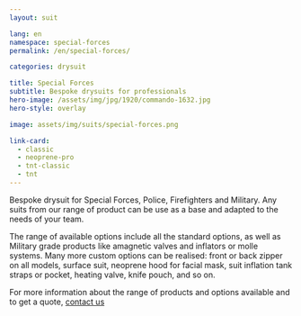 ```yaml
---
layout: suit

lang: en
namespace: special-forces
permalink: /en/special-forces/

categories: drysuit

title: Special Forces
subtitle: Bespoke drysuits for professionals
hero-image: /assets/img/jpg/1920/commando-1632.jpg
hero-style: overlay

image: assets/img/suits/special-forces.png

link-card:
  - classic
  - neoprene-pro
  - tnt-classic
  - tnt
---
```


Bespoke drysuit for Special Forces, Police, Firefighters and Military. Any suits from our range of product can be use as a base and adapted to the needs of your team.

The range of available options include all the standard options, as well as Military grade products like amagnetic valves and inflators or molle systems.
Many more custom options can be realised: front or back zipper on all models, surface suit, neoprene hood for facial mask, suit inflation tank straps or pocket, heating valve, knife pouch, and so on.

For more information about the range of products and options available and to get a quote, <a href="{{site.url}}{{site.baseurl}}/{{page.lang}}/contact">contact us</a>
